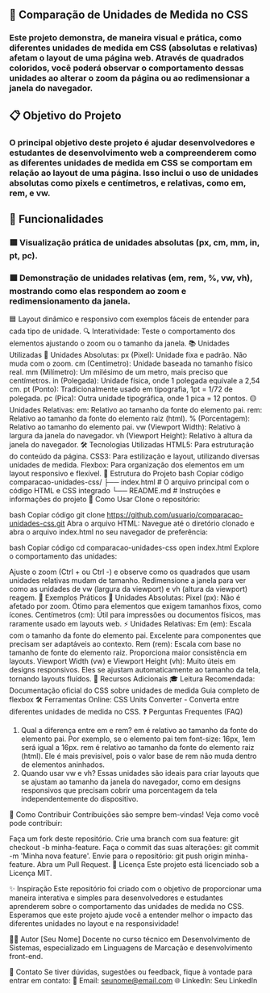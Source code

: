 ## 🎨 Comparação de Unidades de Medida no CSS
### Este projeto demonstra, de maneira visual e prática, como diferentes unidades de medida em CSS (absolutas e relativas) afetam o layout de uma página web. Através de quadrados coloridos, você poderá observar o comportamento dessas unidades ao alterar o zoom da página ou ao redimensionar a janela do navegador.

## 📋 Objetivo do Projeto
### O principal objetivo deste projeto é ajudar desenvolvedores e estudantes de desenvolvimento web a compreenderem como as diferentes unidades de medida em CSS se comportam em relação ao layout de uma página. Isso inclui o uso de unidades absolutas como pixels e centímetros, e relativas, como em, rem, e vw.

## 🚀 Funcionalidades
### 🟥 Visualização prática de unidades absolutas (px, cm, mm, in, pt, pc).
### 🟩 Demonstração de unidades relativas (em, rem, %, vw, vh), mostrando como elas respondem ao zoom e redimensionamento da janela.
🟦 Layout dinâmico e responsivo com exemplos fáceis de entender para cada tipo de unidade.
🔍 Interatividade: Teste o comportamento dos elementos ajustando o zoom ou o tamanho da janela.
📚 Unidades Utilizadas
🔵 Unidades Absolutas:
px (Pixel): Unidade fixa e padrão. Não muda com o zoom.
cm (Centímetro): Unidade baseada no tamanho físico real.
mm (Milímetro): Um milésimo de um metro, mais preciso que centímetros.
in (Polegada): Unidade física, onde 1 polegada equivale a 2,54 cm.
pt (Ponto): Tradicionalmente usado em tipografia, 1pt = 1/72 de polegada.
pc (Pica): Outra unidade tipográfica, onde 1 pica = 12 pontos.
🟡 Unidades Relativas:
em: Relativo ao tamanho da fonte do elemento pai.
rem: Relativo ao tamanho da fonte do elemento raiz (html).
% (Porcentagem): Relativo ao tamanho do elemento pai.
vw (Viewport Width): Relativo à largura da janela do navegador.
vh (Viewport Height): Relativo à altura da janela do navegador.
🛠️ Tecnologias Utilizadas
HTML5: Para estruturação do conteúdo da página.
CSS3: Para estilização e layout, utilizando diversas unidades de medida.
Flexbox: Para organização dos elementos em um layout responsivo e flexível.
📂 Estrutura do Projeto
bash
Copiar código
comparacao-unidades-css/
├── index.html      # O arquivo principal com o código HTML e CSS integrado
└── README.md       # Instruções e informações do projeto
🔧 Como Usar
Clone o repositório:

bash
Copiar código
git clone https://github.com/usuario/comparacao-unidades-css.git
Abra o arquivo HTML: Navegue até o diretório clonado e abra o arquivo index.html no seu navegador de preferência:

bash
Copiar código
cd comparacao-unidades-css
open index.html
Explore o comportamento das unidades:

Ajuste o zoom (Ctrl + ou Ctrl -) e observe como os quadrados que usam unidades relativas mudam de tamanho.
Redimensione a janela para ver como as unidades de vw (largura da viewport) e vh (altura da viewport) reagem.
👀 Exemplos Práticos
🎯 Unidades Absolutas:
Pixel (px): Não é afetado por zoom. Ótimo para elementos que exigem tamanhos fixos, como ícones.
Centímetros (cm): Útil para impressões ou documentos físicos, mas raramente usado em layouts web.
⚡ Unidades Relativas:
Em (em): Escala com o tamanho da fonte do elemento pai. Excelente para componentes que precisam ser adaptáveis ao contexto.
Rem (rem): Escala com base no tamanho de fonte do elemento raiz. Proporciona maior consistência em layouts.
Viewport Width (vw) e Viewport Height (vh): Muito úteis em designs responsivos. Eles se ajustam automaticamente ao tamanho da tela, tornando layouts fluídos.
📖 Recursos Adicionais
🎓 Leitura Recomendada:
Documentação oficial do CSS sobre unidades de medida
Guia completo de flexbox
🛠 Ferramentas Online:
CSS Units Converter - Converta entre diferentes unidades de medida no CSS.
❓ Perguntas Frequentes (FAQ)
1. Qual a diferença entre em e rem?
em é relativo ao tamanho da fonte do elemento pai. Por exemplo, se o elemento pai tem font-size: 16px, 1em será igual a 16px.
rem é relativo ao tamanho da fonte do elemento raiz (html). Ele é mais previsível, pois o valor base de rem não muda dentro de elementos aninhados.
2. Quando usar vw e vh?
Essas unidades são ideais para criar layouts que se ajustam ao tamanho da janela do navegador, como em designs responsivos que precisam cobrir uma porcentagem da tela independentemente do dispositivo.

🤝 Como Contribuir
Contribuições são sempre bem-vindas! Veja como você pode contribuir:

Faça um fork deste repositório.
Crie uma branch com sua feature: git checkout -b minha-feature.
Faça o commit das suas alterações: git commit -m 'Minha nova feature'.
Envie para o repositório: git push origin minha-feature.
Abra um Pull Request.
📝 Licença
Este projeto está licenciado sob a Licença MIT.

✨ Inspiração
Este repositório foi criado com o objetivo de proporcionar uma maneira interativa e simples para desenvolvedores e estudantes aprenderem sobre o comportamento das unidades de medida no CSS. Esperamos que este projeto ajude você a entender melhor o impacto das diferentes unidades no layout e na responsividade!

👨‍🏫 Autor
[Seu Nome]
Docente no curso técnico em Desenvolvimento de Sistemas, especializado em Linguagens de Marcação e desenvolvimento front-end.

📩 Contato
Se tiver dúvidas, sugestões ou feedback, fique à vontade para entrar em contato:
📧 Email: seunome@email.com
🌐 LinkedIn: Seu LinkedIn

